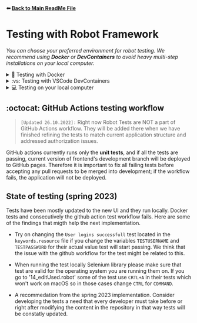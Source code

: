 #### :arrow_left: [Back to Main ReadMe File](../README.md)

# Testing with Robot Framework

_You can choose your preferred environment for robot testing. We recommend using **Docker** or **DevContainers** to avoid heavy multi-step installations on your local computer._

<details>
<summary>🐳 Testing with Docker</summary>

## :heavy_check_mark: Prequisites

- [Docker](https://docs.docker.com/get-docker/) installed
- Docker engine running on your computer before testing (e.g. Docker desktop opened)

### :page_facing_up: Create your local secret file for Docker

Create a file named `docker.env` to the root of the project folder. It should be already on .dockerignore and .gitignore, but please double-check that so that you don't accidentally commit it to GitHub!

The content of this secret file is described in the project's Discord, on `#secret` channel.

### :runner: Run the Ultimate:tm: start-server-and-test-workflow with docker-compose

1. Open project directory
2. Type in terminal `docker compose up --build --remove-orphans` (this builds the image and starts the container in a configuration that is described in docker-compose.yml file, and also removes orphan containers with the same name)

**That's it!** You should see the npm start and test logs running in your terminal. The first time can take a few minutes, but after that the process gets quicker when you have a cached version of the image.

After running the tests, the container exits automatically. Status code tells you immediately how many tests were failing. _e.g. docker-robot exited with code 0 means that all tests have passed._ You can also open the reports / logs created in `robot/results` folder for more details.

### :bulb: Useful commands for Docker

**Remove all images that are not currently used by a container:** (saves space)

```pwsh
docker image prune -a
```

**Start test container without building the image again:**

```pwsh
docker compose up
```

> TIP: Remember to clean up unnecessary containers or images regularly in order to save space. Too many dangling images and/or orphan containers take up VM memory and will slow down your computer when using Docker.

<p align="center">:wavy_dash: :small_orange_diamond: :small_orange_diamond: :small_orange_diamond: :large_orange_diamond: :eight_pointed_black_star: :large_orange_diamond: :small_orange_diamond: :small_orange_diamond: :small_orange_diamond: :wavy_dash:</p>
</details>

<details>
<summary>:vs: Testing with VSCode DevContainers</summary>

## :heavy_check_mark: Prequisites

- [Docker](https://docs.docker.com/get-docker/) installed
- VSCode in use
- Docker engine running on your computer before testing (e.g. Docker desktop opened)

### :page_facing_up: Create your local secret file for Docker

Create a file named `docker.env` to the `.devcontainer` folder. It should be already on .dockerignore and .gitignore, but please double-check that so that you don't accidentally commit it to GitHub!

The content of this secret file is described in the project's Discord, on `#secret` channel. **Please note that in this .env file, there are no quotation marks around the variables values!**

### :open_file_folder: Open folder in a DevContainer

After you have created a local secret file, you must open the project in VSCode DevContainer. You can quickly access that by `ctrl + shift + p` in windows and by typing `Dev Containers: Rebuild Container`, or by clicking the double-arrow icon on green background on the **left corner of VSCode window**, and by typing the former keyword. `Dev Containers: Open Folder in Container` should work also, but be careful to choose the **root folder** to open in a DevContainer if you're using that option.

After that, VSCode starts building the DevContainer. This is quite a slow process so be patient.

### :runner: Start server and run the Robot Tests

1. Start server by typing `npm start` in VSCode DevContainer Terminal.

   _You know you're in a right terminal when the line starts with `node ➜ /workspaces/library-project-frontend $ `._

2. Open another DevContainer terminal from VSCode, and type `npm run dockertests`

:tada: Tada! Now you should see the test logs running. Reports appear in `robot/results` folder like in every test environment. You can utilize the DevContainer's pre-installed _live server_ extension to preview them in your browser by right-clicking the desired `.html` file.

<p align="center">:wavy_dash: :small_orange_diamond: :small_orange_diamond: :small_orange_diamond: :large_orange_diamond: :eight_pointed_black_star: :large_orange_diamond: :small_orange_diamond: :small_orange_diamond: :small_orange_diamond: :wavy_dash:</p>
</details>

<details>
<summary>💻 Testing on your local computer</summary>

_Please note that these instructions are only applicable to Windows 10. Feel free to add instructions if you have a different OS and have successfully installed Robot Framework to your local machine._

#### Table of Contents

1. [Prequisites](#✔️-prequisites)
2. [Configure PATH](#🔀-configure-path)
3. [Install Robot Framework](#🤖-install-robot-framework)
4. [Install Chrome Web Driver for Selenium](#💿-install-chrome-webdriver-for-selenium)
5. [Create local secret file](#📄-create-your-local-secret-file)
6. [Run tests locally](#🎉-you-should-now-be-able-to-run-the-robot-tests-locally)
7. [(Nice to know:) About testing in GitHub Actions workflow](#octocat-github-actions-testing-workflow)

## :heavy_check_mark: Prequisites

If you are not sure if you have any of these installed, you can check that by running the version checking commands with command line:

```pwsh
robot --version
python --version
pip --version
```

To install Robot Framework, you need to have:

- [Python](https://www.python.org/downloads/) installed
- [PIP](https://pip.pypa.io/en/stable/installation/) package management tool installed

## :twisted_rightwards_arrows: Configure PATH

It's important to have all the needed folders in "PATH", so they can be accessed via command line from any folder or program. **Please check first** if you already have them there, no need to repeat these steps if they have appeared there automatically! The folder structure might differ depending on your Python version and/or where you have installed Python, so check the applicable folder structure from your Python folder. Remember also to give the full path of your folders, for example `C:\Python39\Scripts\`.

The folders that must be in 'Path' are:

- _Python_, eg. `Python39` for Python v3.9
- _Python Scripts_, eg. `Python39\Scripts` for Python v3.9
- _Python site-packages_, eg. `Python39\Lib\site-packages` for Python v3.9 _(note: the Lib folder might not exist with newer Python versions)_

### **:arrow_right: Go to environment variable settings**

> Windows tip: Write "environment variables" (or if OS is in Finnish: _muokkaa järjestelmän ympäristömuuttujia_) to the seach box in your task bar; the right setup window opens immediately.

```nginx
Windows 10:
Control panel > Settings > Related settings > Advanced system settings > Environment variables ;
```

### **:arrow_right: Find 'Path' and check if you need to add folders**

```nginx
Windows 10:
Find 'Path' under System variables > 'Edit' > (Add folders if necessary) > 'OK' ;
```

## :robot: Install Robot Framework

1. Run command line tool (eg. PowerShell) **as an administrator** by right-clicking the icon and choosing "Run as Administrator"
2. If you have Python version 3+, type `pip3 install robotframework`, if older version, type `pip install robotframework`
3. Verify successful installation by running `robot --version` and you should see your Robot Framework version

## :cd: Install Chrome WebDriver for Selenium

The tests are using headless Chrome by default, so you have to install a driver for the tests to access your Chrome browser. You also need to have Chrome in your local machine beforehand.

- Check your Chrome version from your Chrome browser settings
- Download `.zip` of WebDriver [here](https://chromedriver.chromium.org/downloads) based on your Chrome's version number
- Unzip `chromedriver.exe` to your Python's `Scripts` folder (so that it is automatically in 'Path')

## :page_facing_up: Create your local secret file

Create a file named `library-project-secrets.py`. The location of the file should be **one folder up** from the project's root folder, so that it's in the same folder where the `library-project-frontend` folder is. Because the secret file is now _above_ our repository, there is no risk of accidentally committing it to GitHub.

The content of this secret file is described in the project's Discord, on `#secret` channel.

## :tada: You should now be able to run the robot tests locally!

You can run robot tests with `npm run robottests` command in your terminal. Make sure you have the local server running on port 3000 before executing the command.

> **NOTE:** Please do not use custom `robot ...` commands (if you are not 100% sure of what flags to include in them) so that no log or report files will be accidentally committed & no secrets will be leaked. We have altered the npm scripts in [package.json](/package.json) to have a custom command to run robot tests, include secret credentials, hide secrets from log files and output logs to `robot/results` folder.

### :exclamation: Remember these steps before pushing your code:

#### :one: Run all the unit tests:

Terminal command: `npm test` :arrow_right: if no tests start running automatically, press `a` to run all the unit tests. **Fix failing tests** by either altering the test or altering your code.

#### :two: Run all the robot tests:

Terminal command: `npm run robottests` :arrow_right: tests should start running :arrow_right: you can open `report.html` file that gets created in `/results` folder in your browser to view a more detailed report about the tests. **Fix failing tests** by either altering the test or altering your code.

<p align="center">:wavy_dash: :small_orange_diamond: :small_orange_diamond: :small_orange_diamond: :large_orange_diamond: :eight_pointed_black_star: :large_orange_diamond: :small_orange_diamond: :small_orange_diamond: :small_orange_diamond: :wavy_dash:</p>

</details>

## :octocat: GitHub Actions testing workflow

> `[Updated 26.10.2022]:` Right now Robot Tests are NOT a part of GitHub Actions workflow. They will be added there when we have finished refining the tests to match current application structure and addressed authorization issues.

GitHub actions currently runs only the **unit tests**, and if all the tests are passing, current version of frontend's development branch will be deployed to GitHub pages. Therefore it is important to fix all failing tests before accepting any pull requests to be merged into development; if the workflow fails, the application will not be deployed.

## State of testing (spring 2023)

Tests have been mostly updated to the new UI and they run locally. Docker tests and consecutively the github action test workflow fails. Here are some of the findings that migth help the next implementation.

- Try on changing the `User logins successfull` test located in the `keywords.resource` file if you change the variables `TESTUSERNAME` and `TESTPASSWORD` for their actual value test will start passing. We think that the issue with the github workflow for the test might be related to this.

- When running the test locally Selenium library please make sure that test are valid for the operating system you are running them on. If you go to '14_editUsed.robot' some of the test use `CRTL+A` in their tests which won't work on macOS so in those cases change `CTRL` for `COMMAND`.

- A recommedation from the spring 2023 implementation. Consider developing the tests a need that every developer must take before or right after modifying the content in the repository in that way tests will be constatly updated.
